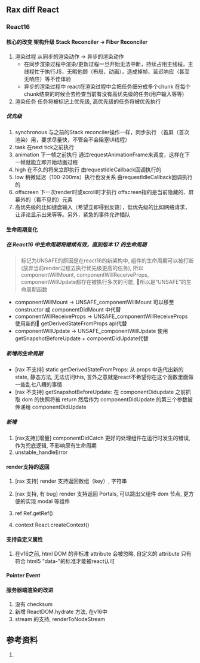 ## Rax diff React

### React16

#### 核心的改变 架构升级 Stack Reconciler -> Fiber Reconciler

1. 渲染过程 从同步的渲染动作 -> 异步的渲染动作
    * 在同步渲染过程中渲染/更新过程一旦开始无法中断，持续占用主线程，主线程忙于执行JS，无暇他顾（布局、动画），造成掉帧、延迟响应（甚至无响应）等不佳体验
    * 异步的渲染过程中 react在渲染过程中会把任务细分成多个chunk 在每个chunk结束的时候会去检查当前有没有高优先级的任务(用户输入等等)
2. 渲染任务 任务将被标记上优先级, 高优先级的任务将被优先执行
##### 优先级
  1. synchronous 与之前的Stack reconciler操作一样，同步执行 （首屏（首次渲染）用，要求尽量快，不管会不会阻塞UI线程）
  2. task 在next tick之前执行
  3. animation 下一帧之前执行 通过requestAnimationFrame来调度，这样在下一帧就能立即开始动画过程
  4. high 在不久的将来立即执行 由requestIdleCallback回调执行的 
  5. low 稍微延迟（100-200ms）执行也没关系 由requestIdleCallback回调执行的 
  6. offscreen 下一次render时或scroll时才执行 offscreen指的是当前隐藏的、屏幕外的（看不见的）元素
  7. 高优先级的比如键盘输入（希望立即得到反馈），低优先级的比如网络请求，让评论显示出来等等。另外，紧急的事件允许插队

#### 生命周期变化

##### 在 React16 中生命周期将继续有效，直到版本 17 的生命周期

> 标记为UNSAFE的原因是在react16的新架构中, 组件的生命周期可以被打断(放弃当前render过程去执行优先级更高的任务), 所以componentWillMount, componentWillReceiveProps, componentWillUpdate都存在被执行多次的可能, 所以是“UNSAFE”的生命周期函数

*  componentWillMount -> UNSAFE_componentWillMount 可以移至 constructor 或 componentDidMount 中代替
*  componentWillReceiveProps -> UNSAFE_componentWillReceiveProps 使用新的 getDerivedStateFromProps api代替
*  componentWillUpdate -> UNSAFE_componentWillUpdate 使用 getSnapshotBeforeUpdate + compoentDidUpdate代替

##### 新增的生命周期

*  [rax 不支持] static getDerivedStateFromProps: 从 props 中迭代出新的 state, 静态方法, 无法访问this, 言外之意就是react不希望你在这个函数里面做一些乱七八糟的事情
*  [rax 不支持] getSnapshotBeforeUpdate: 在 componentDidupdate 之前抓取 dom 的快照将被 return 然后作为 componentDidUpdate 的第三个参数被传递给 componentDidUpdate

##### 新增

1.  [rax支持][增量] componentDidCatch 更好的处理组件在运行时发生的错误, 作为兜底逻辑, 不影响原有生命周期
2.  unstable_handleError

#### render支持的返回

1.  [rax 支持] render 支持返回数组（key）, 字符串
2.  [rax 支持, 有 bug] render 支持返回 Portals, 可以跳出父组件 dom 节点, 更方便的实现 modal 等组件

7.  ref Ref.getRef()
8.  context React.createContext()

#### 支持自定义属性

1. 在v16之前, html DOM 的非标准 attribute 会被忽略, 自定义的 attribute 只有符合 html5 "data-"的标准才能被react认可

#### Pointer Event

#### 服务器端渲染的改进

1. 没有 checksum
2. 新增 ReactDOM.hydrate 方法, 在v16中
3. stream 的支持, renderToNodeStream


## 参考资料

1. 